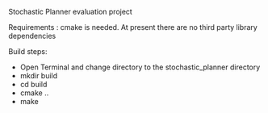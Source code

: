 Stochastic Planner evaluation project
 
Requirements : cmake is needed. At present there are no third party library dependencies

Build steps:

* Open Terminal and change directory to the stochastic_planner directory
* mkdir build
* cd build
* cmake ..
* make